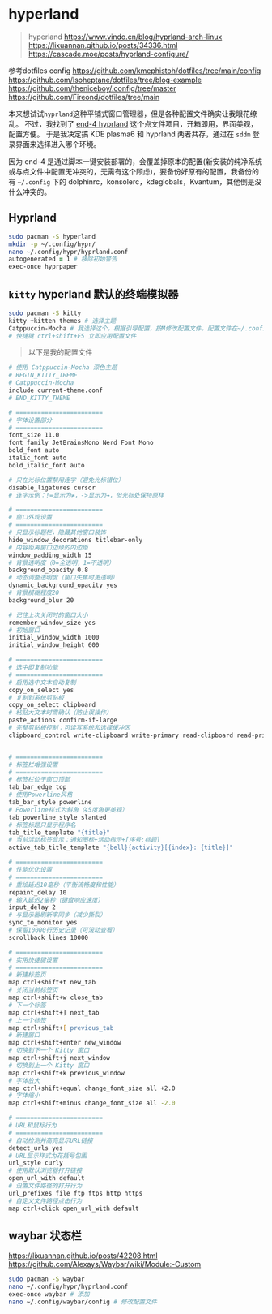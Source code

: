 # hyperland

>hyperland
<https://www.vindo.cn/blog/hyprland-arch-linux>
<https://lixuannan.github.io/posts/34336.html>
<https://cascade.moe/posts/hyprland-configure/>

参考dotfiles config
<https://github.com/kmephistoh/dotfiles/tree/main/config>
<https://github.com/Isoheptane/dotfiles/tree/blog-example>
<https://github.com/theniceboy/.config/tree/master>
<https://github.com/Fireond/dotfiles/tree/main>

本来想试试`hyprland`这种平铺式窗口管理器，但是各种配置文件确实让我眼花缭乱。
不过，我找到了 [end-4 hyprland](https://github.com/end-4/dots-hyprland) 这个点文件项目，开箱即用，界面美观，配置方便。
于是我决定搞 KDE plasma6 和 hyprland 两者共存，通过在 `sddm` 登录界面来选择进入哪个环境。

因为 end-4 是通过脚本一键安装部署的，会覆盖掉原本的配置(新安装的纯净系统或与点文件中配置无冲突的，无需有这个顾虑)，要备份好原有的配置，我备份的有 `~/.config` 下的 dolphinrc，konsolerc，kdeglobals，Kvantum，其他倒是没什么冲突的。

## Hyprland

```zsh
sudo pacman -S hyperland
mkdir -p ~/.config/hypr/
nano ~/.config/hypr/hyprland.conf
autogenerated = 1 # 移除初始警告
exec-once hyprpaper
```



## `kitty` hyperland 默认的终端模拟器

```zsh
sudo pacman -S kitty
kitty +kitten themes # 选择主题
Catppuccin-Mocha # 我选择这个，根据引导配置，按M修改配置文件，配置文件在~/.config/kitty/kitty.conf 没有就新建
# 快捷键 ctrl+shift+F5 立即应用配置文件
```

> 以下是我的配置文件

```zsh
# 使用 Catppuccin-Mocha 深色主题
# BEGIN_KITTY_THEME
# Catppuccin-Mocha
include current-theme.conf
# END_KITTY_THEME

# ========================
# 字体设置部分
# ========================
font_size 11.0
font_family JetBrainsMono Nerd Font Mono  
bold_font auto
italic_font auto
bold_italic_font auto

# 只在光标位置禁用连字（避免光标错位）
disable_ligatures cursor  
# 连字示例：!=显示为≠，->显示为→，但光标处保持原样

# ========================
# 窗口外观设置
# ========================
# 只显示标题栏，隐藏其他窗口装饰
hide_window_decorations titlebar-only
# 内容距离窗口边缘的内边距
window_padding_width 15
# 背景透明度（0=全透明，1=不透明）
background_opacity 0.8
# 动态调整透明度（窗口失焦时更透明）
dynamic_background_opacity yes
# 背景模糊程度20
background_blur 20

# 记住上次关闭时的窗口大小
remember_window_size yes
# 初始窗口
initial_window_width 1000 
initial_window_height 600

# ========================
# 选中即复制功能
# ========================
# 启用选中文本自动复制
copy_on_select yes
# 复制到系统剪贴板
copy_on_select clipboard
# 粘贴大文本时需确认（防止误操作）
paste_actions confirm-if-large
# 完整剪贴板控制：可读写系统和选择缓冲区
clipboard_control write-clipboard write-primary read-clipboard read-primary


# ========================
# 标签栏增强设置
# ========================
# 标签栏位于窗口顶部
tab_bar_edge top
# 使用Powerline风格
tab_bar_style powerline
# Powerline样式为斜角（45度角更美观）
tab_powerline_style slanted
# 标签标题只显示程序名
tab_title_template "{title}"
# 当前活动标签显示：通知图标+活动指示+[序号:标题]
active_tab_title_template "{bell}{activity}[{index}: {title}]"

# ========================
# 性能优化设置
# ========================
# 重绘延迟10毫秒（平衡流畅度和性能）
repaint_delay 10  
# 输入延迟2毫秒（键盘响应速度）
input_delay 2
# 与显示器刷新率同步（减少撕裂）
sync_to_monitor yes
# 保留10000行历史记录（可滚动查看）
scrollback_lines 10000

# ========================
# 实用快捷键设置
# ========================
# 新建标签页
map ctrl+shift+t new_tab
# 关闭当前标签页
map ctrl+shift+w close_tab
# 下一个标签
map ctrl+shift+] next_tab
# 上一个标签
map ctrl+shift+[ previous_tab
# 新建窗口
map ctrl+shift+enter new_window
# 切换到下一个 Kitty 窗口
map ctrl+shift+j next_window
# 切换到上一个 Kitty 窗口
map ctrl+shift+k previous_window
# 字体放大
map ctrl+shift+equal change_font_size all +2.0
# 字体缩小
map ctrl+shift+minus change_font_size all -2.0

# ========================
# URL和鼠标行为
# ========================
# 自动检测并高亮显示URL链接
detect_urls yes
# URL显示样式为花括号包围
url_style curly
# 使用默认浏览器打开链接
open_url_with default
# 设置文件路径的打开行为
url_prefixes file ftp ftps http https
# 自定义文件路径点击行为
map ctrl+click open_url_with default
```

## waybar 状态栏

<https://lixuannan.github.io/posts/42208.html>
<https://github.com/Alexays/Waybar/wiki/Module:-Custom>

```zsh
sudo pacman -S waybar
nano ~/.config/hypr/hyprland.conf
exec-once waybar # 添加
nano ~/.config/waybar/config # 修改配置文件
```
